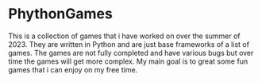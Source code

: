 # PhythonGames
This is a collection of games that i have worked on over the summer of 2023. They are written in Python and are just base frameworks of a list of games.
The games are not fully completed and have various bugs but over time the games will get more complex. My main goal is to great some fun games that i can enjoy on my free time.
